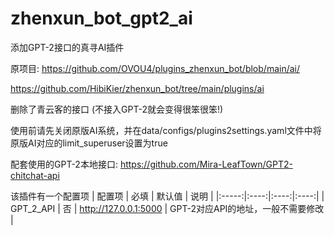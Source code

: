 # zhenxun_bot_gpt2_ai

添加GPT-2接口的真寻AI插件

原项目: https://github.com/OVOU4/plugins_zhenxun_bot/blob/main/ai/

https://github.com/HibiKier/zhenxun_bot/tree/main/plugins/ai

删除了青云客的接口 (不接入GPT-2就会变得很笨很笨!)

使用前请先关闭原版AI系统，并在data/configs/plugins2settings.yaml文件中将原版AI对应的limit_superuser设置为true

配套使用的GPT-2本地接口: https://github.com/Mira-LeafTown/GPT2-chitchat-api

该插件有一个配置项
| 配置项 | 必填 | 默认值 | 说明 |
|:-----:|:----:|:----:|:----:|
| GPT_2_API | 否 | http://127.0.0.1:5000 | GPT-2对应API的地址，一般不需要修改 |
